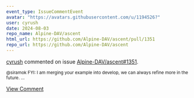 ```yaml
---
event_type: IssueCommentEvent
avatar: "https://avatars.githubusercontent.com/u/1194526?"
user: cyrush
date: 2024-08-03
repo_name: Alpine-DAV/ascent
html_url: https://github.com/Alpine-DAV/ascent/pull/1351
repo_url: https://github.com/Alpine-DAV/ascent
---
```


<a href='https://github.com/cyrush' target='_blank'>cyrush</a> commented on issue <a href='https://github.com/Alpine-DAV/ascent/pull/1351' target='_blank'>Alpine-DAV/ascent#1351</a>.

<small>@siramok  FYI: I am merging your example into develop, we can always refine more in the future. ...</small>

<a href='https://github.com/Alpine-DAV/ascent/pull/1351' target='_blank'>View Comment</a>
